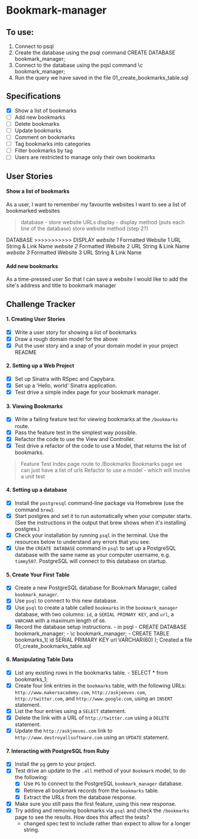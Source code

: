 # Bookmark-manager

## To use: 

1. Connect to psql
2. Create the database using the psql command CREATE DATABASE bookmark_manager;
3. Connect to the database using the pqsl command \c bookmark_manager;
4. Run the query we have saved in the file 01_create_bookmarks_table.sql

## Specifications

- [x] Show a list of bookmarks
- [ ] Add new bookmarks
- [ ] Delete bookmarks
- [ ] Update bookmarks
- [ ] Comment on bookmarks
- [ ] Tag bookmarks into categories
- [ ] Filter bookmarks by tag
- [ ] Users are restricted to manage only their own bookmarks

## User Stories

#### Show a list of bookmarks

As a user, 
I want to remember my favourite websites
I want to see a list of bookmarked websites

> database - store website URLs
> display - display method (puts each line of the database)
> store website method (step 2?)

DATABASE   >>>>>>>>>>> DISPLAY
*website 1*            Formatted Website 1 URL String & Link Name 
*website 2*            Formatted Website 2 URL String & Link Name 
*website 3*            Formatted Website 3 URL String & Link Name

#### Add new bookmarks
As a time-pressed user
So that I can save a website
I would like to add the site's address and title to bookmark manager

## Challenge Tracker

#### 1. Creating User Stories
- [x] Write a user story for showing a list of bookmarks
- [x] Draw a rough domain model for the above
- [x] Put the user story and a snap of your domain model in your project README

#### 2. Setting up a Web Project
- [x] Set up Sinatra with RSpec and Capybara.
- [x] Set up a 'Hello, world' Sinatra application.
- [x] Test drive a simple index page for your bookmark manager.

#### 3. Viewing Bookmarks
- [x] Write a failing feature test for viewing bookmarks at the `/bookmarks` route.
- [x] Pass the feature test in the simplest way possible.
- [x] Refactor the code to use the View and Controller.
- [x] Test drive a refactor of the code to use a Model, that returns the list of bookmarks.

> Feature Test
> Index page route to /Bookmarks
> Bookmarks page we can just have a list of urls
> Refactor to use a model - which will involve a unit test

#### 4. Setting up a database 
- [x] Install the `postgresql` command-line package via Homebrew (use the command `brew`).
- [x] Start postgres and set it to run automatically when your computer starts. (See the instructions in the output that brew shows when it's installing postgres.)
- [x] Check your installation by running `psql` in the terminal. Use the resources below to understand any errors that you see.
- [x] Use the `CREATE DATABASE` command in `psql` to set up a PostgreSQL database with the same name as your computer username, e.g. `timmy507`. PostgreSQL will connect to this database on startup.

#### 5. Create Your First Table
- [x] Create a new PostgreSQL database for Bookmark Manager, called `bookmark_manager`.
- [x] Use `psql` to connect to this new database.
- [x] Use `psql` to create a table called `bookmarks` in the `bookmark_manager` database, with two columns: `id`, a `SERIAL PRIMARY KEY`, and `url`, a `VARCHAR` with a maximum length of `60`.
- [x] Record the database setup instructions. 
        - in psql
        - CREATE DATABASE bookmark_manager;
        - \c bookmark_manager;
        - CREATE TABLE bookmarks_1(
          id SERIAL PRIMARY KEY
          url VARCHAR(60)
        );
      Created a file 01_create_bookmarks_table.sql

#### 6. Manipulating Table Data
- [x] List any existing rows in the bookmarks table.
      - SELECT * from bookmarks_1;
- [x] Create four link entries in the `bookmarks` table, with the following URLs: `http://www.makersacademy.com`, `http://askjeeves.com`, `http://twitter.com`, and `http://www.google.com`, using an `INSERT` statement.
- [x] List the four entries using a `SELECT` statement.
- [x] Delete the link with a URL of `http://twitter.com` using a `DELETE` statement.
- [x] Update the `http://askjeeves.com` link to `http://www.destroyallsoftware.com` using an `UPDATE` statement.

#### 7. Interacting with PostgreSQL from Ruby
- [x] Install the `pg` gem to your project.
- [x] Test drive an update to the `.all` method of your `Bookmark` model, to do the following:
  - [x] Use `PG` to connect to the PostgreSQL `bookmark_manager` database.
  - [x] Retrieve all bookmark records from the `bookmarks` table.
  - [x] Extract the URLs from the database response.
- [x] Make sure you still pass the first feature, using this new response.
- [x] Try adding and removing bookmarks via `psql` and check the `/bookmarks` page to see the results. How does this affect the tests?
  - changed spec test to include rather than expect to allow for a longer string. 
